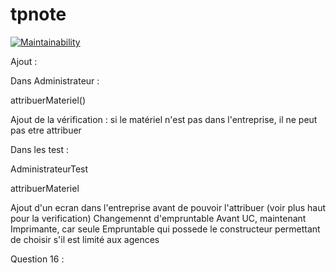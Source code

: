 # tpnote

[![Maintainability](https://api.codeclimate.com/v1/badges/2ebf0d7e2e7c7d92ef0f/maintainability)](https://codeclimate.com/github/nack714/tpnote/maintainability)

Ajout : 


Dans Administrateur :

attribuerMateriel()

  Ajout de la vérification : si le matériel n'est pas dans l'entreprise, il ne peut pas etre attribuer

Dans les test :

AdministrateurTest

attribuerMateriel

Ajout d'un ecran dans l'entreprise avant de pouvoir l'attribuer (voir plus haut pour la verification)
Changemennt d'empruntable
Avant UC, maintenant Imprimante, car seule Empruntable qui possede le constructeur permettant de choisir s'il est limité aux agences




Question 16 :

